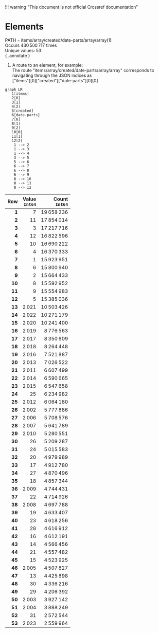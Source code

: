 !!! warning "This document is not official Crossref documentation"
# Elements
PATH = items/array/created/date-parts/array/array(1)  
Occurs 430 500 717 times  
Unique values: 53  
{ .annotate }

1. A route to an element, for example:  
   The route "items/array/created/date-parts/array/array" corresponds to navigating through the JSON indices as  
   ["items"][0]["created"]["date-parts"][0][0]  

```mermaid
graph LR
   1[items]
   2[0]
   3[1]
   4[2]
   5[created]
   6[date-parts]
   7[0]
   8[1]
   9[2]
   10[0]
   11[1]
   12[2]
    1 --> 2
    1 --> 3
    1 --> 4
    3 --> 5
    5 --> 6
    6 --> 7
    6 --> 8
    6 --> 9
    8 --> 10
    8 --> 11
    8 --> 12
```

| **Row** | **Value**<br>`Int64` | **Count**<br>`Int64` |
|--------:|---------------------:|---------------------:|
| **1**   | 7                    | 19 658 236           |
| **2**   | 11                   | 17 854 014           |
| **3**   | 3                    | 17 217 716           |
| **4**   | 12                   | 16 822 596           |
| **5**   | 10                   | 16 690 222           |
| **6**   | 4                    | 16 370 333           |
| **7**   | 1                    | 15 923 951           |
| **8**   | 6                    | 15 800 940           |
| **9**   | 2                    | 15 664 433           |
| **10**  | 8                    | 15 592 952           |
| **11**  | 9                    | 15 554 983           |
| **12**  | 5                    | 15 385 036           |
| **13**  | 2 021                | 10 503 426           |
| **14**  | 2 022                | 10 271 179           |
| **15**  | 2 020                | 10 241 400           |
| **16**  | 2 019                | 8 776 563            |
| **17**  | 2 017                | 8 350 609            |
| **18**  | 2 018                | 8 264 448            |
| **19**  | 2 016                | 7 521 887            |
| **20**  | 2 013                | 7 026 522            |
| **21**  | 2 011                | 6 607 499            |
| **22**  | 2 014                | 6 590 665            |
| **23**  | 2 015                | 6 547 658            |
| **24**  | 25                   | 6 234 982            |
| **25**  | 2 012                | 6 064 180            |
| **26**  | 2 002                | 5 777 886            |
| **27**  | 2 006                | 5 708 576            |
| **28**  | 2 007                | 5 641 789            |
| **29**  | 2 010                | 5 280 551            |
| **30**  | 26                   | 5 209 287            |
| **31**  | 24                   | 5 015 583            |
| **32**  | 20                   | 4 979 989            |
| **33**  | 17                   | 4 912 780            |
| **34**  | 27                   | 4 870 496            |
| **35**  | 18                   | 4 857 344            |
| **36**  | 2 009                | 4 744 431            |
| **37**  | 22                   | 4 714 926            |
| **38**  | 2 008                | 4 697 788            |
| **39**  | 19                   | 4 633 407            |
| **40**  | 23                   | 4 618 256            |
| **41**  | 28                   | 4 616 912            |
| **42**  | 16                   | 4 612 191            |
| **43**  | 14                   | 4 566 456            |
| **44**  | 21                   | 4 557 482            |
| **45**  | 15                   | 4 523 925            |
| **46**  | 2 005                | 4 507 827            |
| **47**  | 13                   | 4 425 898            |
| **48**  | 30                   | 4 336 216            |
| **49**  | 29                   | 4 206 392            |
| **50**  | 2 003                | 3 927 142            |
| **51**  | 2 004                | 3 888 249            |
| **52**  | 31                   | 2 572 544            |
| **53**  | 2 023                | 2 559 964            |

